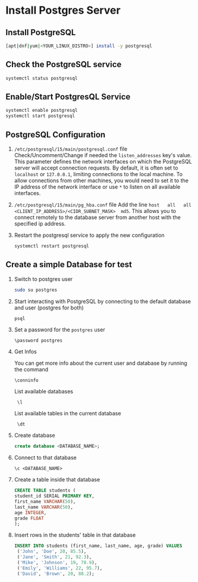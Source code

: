 # Install Postgres Server

## Install PostgreSQL
```bash
[apt|dnf|yum|<YOUR_LINUX_DISTRO>] install -y postgresql
```

## Check the PostgreSQL service
```bash
systemctl status postgresql
```

## Enable/Start PostgresQL Service
```bash
systemctl enable postgresql
systemctl start postgresql
```
## PostgreSQL Configuration
1. `/etc/postgresql/15/main/postgresql.conf` file
Check/Uncomment/Change if needed the `listen_addresses` key's value.
This parameter defines the network interfaces on which the PostgreSQL server will accept connection requests.
By default, it is often set to `localhost` or `127.0.0.1`, limiting connections to the local machine.
To allow connections from other machines,
you would need to set it to the IP address of the network interface or use `*` to listen on all available interfaces.

2. `/etc/postgresql/15/main/pg_hba.conf` file
Add the line `host   all   all   <CLIENT_IP_ADDRESS>/<CIDR_SUBNET_MASK>  md5`.
This allows you to connect remotely to the database server from another host with the specified ip address.

3. Restart the postgresql service to apply the new configuration
   ```bash
   systemctl restart postgresql
   ```

## Create a simple Database for test
1. Switch to postgres user
    ```bash
    sudo su postgres
    ```
2. Start interacting with PostgreSQL by connecting to the default database and user (postgres for both)
    ```bash
    psql
    ```
3. Set a password for the `postgres` user
   ```postgresql
   \password postgres
   ```
4. Get Infos
   
   You can get more info about the current user and database by running the command
    ```postgresql
    \conninfo
    ```
   List available databases
   ```postgresql
    \l
    ```
   List available tables in the current database
   ```postgresql
    \dt
    ```
5. Create database
   ```sql
   create database <DATABASE_NAME>;
   ```
6. Connect to that database
   ```postgresql
   \c <DATABASE_NAME>
   ```
7. Create a table inside that database
   ```sql
   CREATE TABLE students (
   student_id SERIAL PRIMARY KEY,
   first_name VARCHAR(50),
   last_name VARCHAR(50),
   age INTEGER,
   grade FLOAT
   );
   ```
8. Insert rows in the students' table in that database 
   ```sql
   INSERT INTO students (first_name, last_name, age, grade) VALUES
    ('John', 'Doe', 20, 85.5),
    ('Jane', 'Smith', 21, 92.3),
    ('Mike', 'Johnson', 19, 78.9),
    ('Emily', 'Williams', 22, 95.7),
    ('David', 'Brown', 20, 88.2);
   ```